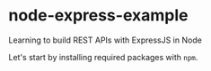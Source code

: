 # node-express-example
Learning to build REST APIs with ExpressJS in Node

Let's start by installing required packages with `npm`.
